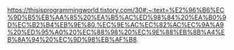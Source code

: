 https://thisisprogrammingworld.tistory.com/30#:~:text=%E2%96%B6%EC%9D%B5%EB%AA%85%20%EA%B5%AC%ED%98%84%20%EA%B0%9D%EC%B2%B4%EB%9E%80,%EC%9E%AC%EC%82%AC%EC%9A%A9%20%ED%95%A0%20%EC%88%98%20%EC%9E%88%EB%8B%A4%EB%8A%94%20%EC%9D%98%EB%AF%B8.
